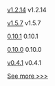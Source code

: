 
[v1.2.14](https://github.com/hyperledger/firefly-sdk-nodejs/releases/tag/v1.2.14) v1.2.14

[v1.5.7](https://github.com/hyperledger/fabric-ca/releases/tag/v1.5.7) v1.5.7

[0.10.1](https://github.com/hyperledger/aries-cloudagent-python/releases/tag/0.10.1) 0.10.1

[0.10.0](https://github.com/hyperledger/aries-cloudagent-python/releases/tag/0.10.0) 0.10.0

[v0.4.1](https://github.com/hyperledger/aries-framework-javascript/releases/tag/v0.4.1) v0.4.1


[See more >>>](https://start-here.hyperledger.org/releases)
